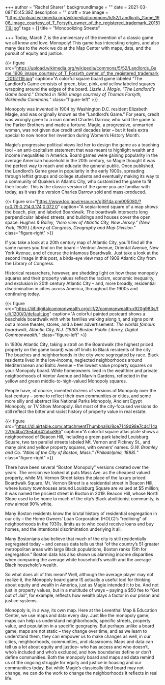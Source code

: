 +++
author = "Rachel Sharer"
backgroundImage = ""
date = 2021-03-08T15:45:38Z
description = ""
draft = true
image = "https://upload.wikimedia.org/wikipedia/commons/5/52/Landlords_Game_1906_image_courtesy_of_T_Forsyth_owner_of_the_registered_trademark_20151119.jpg"
tags = []
title = "Monopolizing Streets"

+++
Today, March 7, is the anniversary of the invention of a classic game we all know and love: Monopoly! This game has interesting origins, and also many ties to the work we do at the Map Center with maps, data, and the pursuit of equity and justice.

{{< figure src="https://upload.wikimedia.org/wikipedia/commons/5/52/Landlords_Game_1906_image_courtesy_of_T_Forsyth_owner_of_the_registered_trademark_20151119.jpg" caption="A colorful square board game labeled “The Landlord’s Game consists of green, blue, pink, and yellow labeled squares wrapping around the edges of the board. _Lizzie J. Magie, “The Landlord’s Game board.” Created in 1906. Image courtesy of Thomas Forsyth, Wikimedia Commons._" class="figure-left" >}}

Monopoly was invented in 1904 by Washington D.C. resident Elizabeth Magie, and was originally known as the “Landlord’s Game.” For years, credit was wrongly given to a man named Charles Darrow, who sold the game to the Parker Brothers and made a fortune. Magie, a progressive, unmarried woman, was not given due credit until decades later – but it feels extra special to now honor her invention during Women’s History Month.

Magie’s progressive political views led her to design the game as a teaching tool – an anti-capitalism statement that was meant to highlight wealth and income inequalities in America. Board games were gaining popularity in the average American household in the 20th century, so Magie thought it was the perfect way to reach and educate the general public. Once published, the Landlord’s Game grew in popularity in the early 1900s, spreading through leftist groups and college students and eventually making its way to a community of Quakers in Atlantic City, who customized the game to fit their locale. This is the classic version of the game you are familiar with today, as it was the version Charles Darrow sold and mass-produced.

{{< figure src="https://www.loc.gov/resource/g3814a.pm005080/?r=0.79,0.214,0.174,0.072,0" caption="A sepia-toned square of a map shows the beach, pier, and labeled Boardwalk. The boardwalk intersects long perpendicular labeled streets, and buildings and houses cover the open space. _Hughes & Bailey, “Aero view of Atlantic City, New Jersey.” (New York, 1909.) Library of Congress, Geography and Map Division._" class="figure-right" >}}

If you take a look at a 20th century map of Atlantic City, you’ll find all the same names you find on the board – Ventnor Avenue, Oriental Avenue, New York Avenue, and of course the infamous Boardwalk. Just take a look at the second image in this post, a birds-eye view map of 1909 Atlantic City from the Library of Congress.

Historical researchers, however, are shedding light on how these monopoly squares and their property values reflect the racism, economic inequality, and exclusion in 20th century Atlantic City – and, more broadly, residential discrimination in cities across America, throughout the 1900s and continuing today.

{{< figure src="https://iiif.digitalcommonwealth.org/iiif/2/commonwealth:x920g983s/full/,1200/0/default.jpg" caption="A colorful painted postcard shows a beachside boardwalk with white families walking along it, and signs point out a movie theater, stores, and a beer advertisement. _The worlds famous boardwalk, Atlantic City, N.J. (1930) Boston Public Library, Digital Commonwealth._" class="figure-left" >}}

In 1930s Atlantic City, taking a stroll on the Boardwalk (the highest priced property on the game board) was off limits to Black residents of the city. The beaches and neighborhoods in the city were segregated by race. Black residents lived in the low-income, neglected neighborhoods around Mediterranean and Baltic Avenue – the lowest value property squares on your Monopoly board. White homeowners lived in the wealthier and private neighborhoods of Ventor Avenue and Marvin Gardens, reflected in the yellow and green middle-to-high-valued Monopoly squares.

People have, of course, invented dozens of versions of Monopoly over the last century – some to reflect their own communities or cities, and some more silly and abstract like National Parks Monopoly, Ancient Egypt Monopoly, or TV Show Monopoly. But most of the city-focused versions do still reflect the bitter and racist history of property value in real estate.

{{< figure src="https://dl.airtable.com/.attachmentThumbnails/8ce7149d98e7cdc114a270c4ba23e4ab/42aba865" caption="A colorful square atlas plate shows a neighborhood of Beacon Hill, including a green park labeled Louisburg Square, two tan parallel streets labeled Mt. Vernon and Pickney St., and many pink and yellow property squares, with owners’ names. _G.W. Bromley and Co. “Atlas of the City of Boston, Mass.” (Philadelphia, 1888)._" class="figure-right" >}}

There have been several “Boston Monopoly” versions created over the years. The version we looked at puts Mass Ave. as the cheapest valued property, while Mt. Vernon Street takes the place of the luxury priced Boardwalk Square. Mt. Vernon Street is a residential street in Beacon Hill, where luxury townhouses around Louisburg Square are valued at $5 million; it was named the priciest street in Boston in 2019. Beacon Hill, whose North Slope used to be home to much of the city’s Black abolitionist community, is now almost 90% white.

Many Boston residents know the brutal history of residential segregation in our city – the Home Owners’ Loan Corporation (HOLC)’s “redlining” of neighborhoods in the 1930s, limits as to who could receive loans and buy homes, and the intentional discrimination underlying it all.

Many Bostonians also believe that much of the city is still residentially segregated today – and census data tells us that “of the country’s 51 greater metropolitan areas with large Black populations, Boston ranks 15th for segregation.” Boston data has also shown us alarming income disparities when comparing the average white household’s wealth and the average Black household’s wealth.

So what does all of this mean? Well, although the average player may not realize it, the Monopoly board game IS actually a useful tool for thinking about equity and wealth in America, just as Magie intended it to be. And not just in property values, but in a multitude of ways – paying a $50 fee to “Get out of Jail”, for example, reflects how wealth plays a factor in our prison and justice systems.

Monopoly is, in a way, its own map. Here at the Leventhal Map & Education Center, we use maps and data every day. Just like the monopoly game, maps can help us understand neighborhoods, specific streets, property value, and population in a specific geography. But perhaps unlike a board game, maps are not static – they change over time, and as we learn to understand them, they can empower us to make changes as well, in our cities, neighborhoods, communities, and classrooms. Maps and data can tell us a lot about equity and justice– who has access and who doesn’t, who’s included and who’s excluded, and how boundaries define or don’t define communities. Both the monopoly board and maps and data remind us of the ongoing struggle for equity and justice in housing and our communities today. But while Magie’s classically tiled board may not change, we can do the work to change the neighborhoods it reflects in real life.